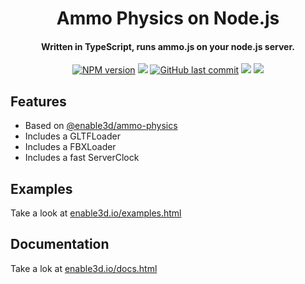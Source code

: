 <h1 align="center">
  Ammo Physics on Node.js
</h1>

<h4 align="center">
  Written in TypeScript, runs ammo.js on your node.js server.
</h4>

<p align="center">  
  <a href="https://www.npmjs.com/package/@enable3d/ammo-on-nodejs"><img src="https://img.shields.io/npm/v/@enable3d/ammo-on-nodejs?style=flat-square" alt="NPM version"></a>
  <a href="https://github.com/enable3d/enable3d/actions?query=workflow%3ACI"><img src="https://img.shields.io/github/workflow/status/yandeu/enable3d/CI/master?label=github%20build&logo=github&style=flat-square"></a>
  <a href="https://github.com/enable3d/enable3d/commits/master"><img src="https://img.shields.io/github/last-commit/yandeu/enable3d.svg?style=flat-square" alt="GitHub last commit"></a>
  <a href="https://github.com/prettier/prettier" alt="code style: prettier"><img src="https://img.shields.io/badge/code_style-prettier-ff69b4.svg?style=flat-square"></a>
  <a href="https://www.typescriptlang.org/"><img src="https://img.shields.io/badge/built%20with-TypeScript-blue?style=flat-square"></a>
</p>

## Features

- Based on [@enable3d/ammo-physics](https://www.npmjs.com/package/@enable3d/ammo-physics)
- Includes a GLTFLoader
- Includes a FBXLoader
- Includes a fast ServerClock

## Examples

Take a look at [enable3d.io/examples.html](https://enable3d.io/examples.html)

## Documentation

Take a lok at [enable3d.io/docs.html](https://enable3d.io/docs.html)
